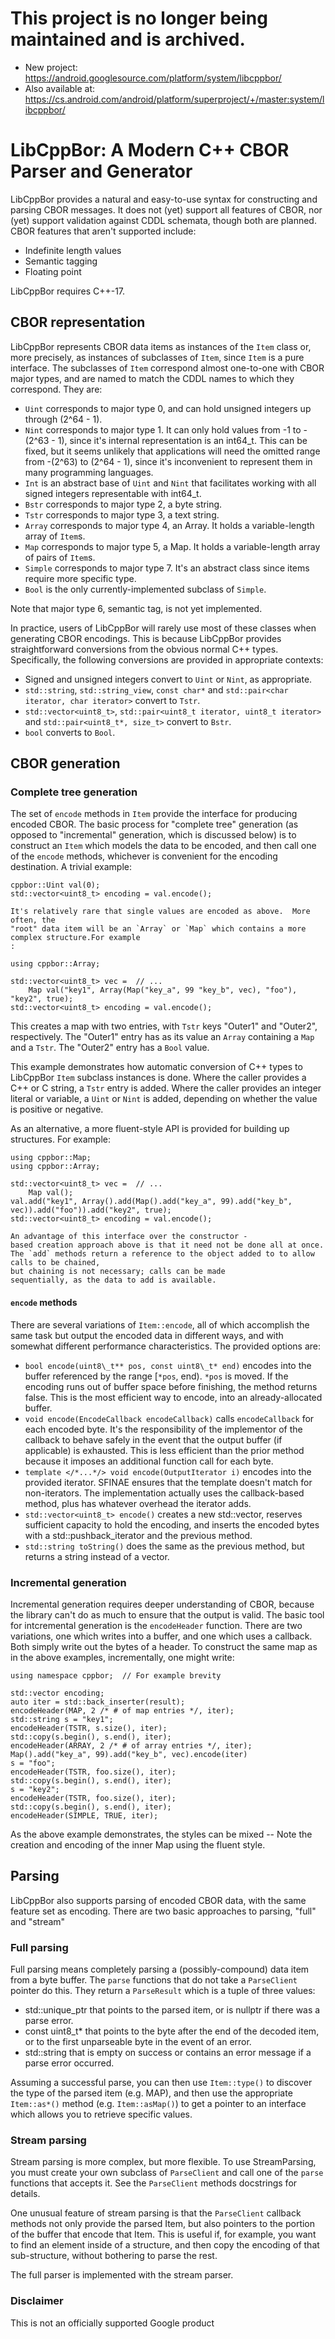 # This project is no longer being maintained and is archived.
- New project: https://android.googlesource.com/platform/system/libcppbor/
- Also available at: https://cs.android.com/android/platform/superproject/+/master:system/libcppbor/

LibCppBor: A Modern C++ CBOR Parser and Generator
==============================================

LibCppBor provides a natural and easy-to-use syntax for constructing and
parsing CBOR messages.  It does not (yet) support all features of
CBOR, nor (yet) support validation against CDDL schemata, though both
are planned.  CBOR features that aren't supported include:

* Indefinite length values
* Semantic tagging
* Floating point

LibCppBor requires C++-17.

## CBOR representation

LibCppBor represents CBOR data items as instances of the `Item` class or,
more precisely, as instances of subclasses of `Item`, since `Item` is a
pure interface.  The subclasses of `Item` correspond almost one-to-one
with CBOR major types, and are named to match the CDDL names to which
they correspond.  They are:

* `Uint` corresponds to major type 0, and can hold unsigned integers
  up through (2^64 - 1).
* `Nint` corresponds to major type 1.  It can only hold values from -1
  to -(2^63 - 1), since it's internal representation is an int64_t.
  This can be fixed, but it seems unlikely that applications will need
  the omitted range from -(2^63) to (2^64 - 1), since it's
  inconvenient to represent them in many programming languages.
* `Int` is an abstract base of `Uint` and `Nint` that facilitates
  working with all signed integers representable with int64_t.
* `Bstr` corresponds to major type 2, a byte string.
* `Tstr` corresponds to major type 3, a text string.
* `Array` corresponds to major type 4, an Array.  It holds a
  variable-length array of `Item`s.
* `Map` corresponds to major type 5, a Map.  It holds a
  variable-length array of pairs of `Item`s.
* `Simple` corresponds to major type 7.  It's an abstract class since
  items require more specific type.
* `Bool` is the only currently-implemented subclass of `Simple`.

Note that major type 6, semantic tag, is not yet implemented.

In practice, users of LibCppBor will rarely use most of these classes
when generating CBOR encodings.  This is because LibCppBor provides
straightforward conversions from the obvious normal C++ types.
Specifically, the following conversions are provided in appropriate
contexts:

* Signed and unsigned integers convert to `Uint` or `Nint`, as
  appropriate.
* `std::string`, `std::string_view`, `const char*` and
  `std::pair<char iterator, char iterator>` convert to `Tstr`.
* `std::vector<uint8_t>`, `std::pair<uint8_t iterator, uint8_t
  iterator>` and `std::pair<uint8_t*, size_t>` convert to `Bstr`.
* `bool` converts to `Bool`.

## CBOR generation

### Complete tree generation

The set of `encode` methods in `Item` provide the interface for
producing encoded CBOR.  The basic process for "complete tree"
generation (as opposed to "incremental" generation, which is discussed
below) is to construct an `Item` which models the data to be encoded,
and then call one of the `encode` methods, whichever is convenient for
the encoding destination.  A trivial example:

```
cppbor::Uint val(0);
std::vector<uint8_t> encoding = val.encode();
```

    It's relatively rare that single values are encoded as above.  More often, the
    "root" data item will be an `Array` or `Map` which contains a more complex structure.For example
    :

``` using cppbor::Map;
using cppbor::Array;

std::vector<uint8_t> vec =  // ...
    Map val("key1", Array(Map("key_a", 99 "key_b", vec), "foo"), "key2", true);
std::vector<uint8_t> encoding = val.encode();
```

This creates a map with two entries, with `Tstr` keys "Outer1" and
"Outer2", respectively.  The "Outer1" entry has as its value an
`Array` containing a `Map` and a `Tstr`.  The "Outer2" entry has a
`Bool` value.

This example demonstrates how automatic conversion of C++ types to
LibCppBor `Item` subclass instances is done.  Where the caller provides a
C++ or C string, a `Tstr` entry is added.  Where the caller provides
an integer literal or variable, a `Uint` or `Nint` is added, depending
on whether the value is positive or negative.

As an alternative, a more fluent-style API is provided for building up
structures.  For example:

```
using cppbor::Map;
using cppbor::Array;

std::vector<uint8_t> vec =  // ...
    Map val();
val.add("key1", Array().add(Map().add("key_a", 99).add("key_b", vec)).add("foo")).add("key2", true);
std::vector<uint8_t> encoding = val.encode();
```

    An advantage of this interface over the constructor -
    based creation approach above is that it need not be done all at once.
    The `add` methods return a reference to the object added to to allow calls to be chained,
    but chaining is not necessary; calls can be made
    sequentially, as the data to add is available.

#### `encode` methods

There are several variations of `Item::encode`, all of which
accomplish the same task but output the encoded data in different
ways, and with somewhat different performance characteristics.  The
provided options are:

* `bool encode(uint8\_t** pos, const uint8\_t* end)` encodes into the
  buffer referenced by the range [`*pos`, end).  `*pos` is moved.  If
  the encoding runs out of buffer space before finishing, the method
  returns false.  This is the most efficient way to encode, into an
  already-allocated buffer.
* `void encode(EncodeCallback encodeCallback)` calls `encodeCallback`
  for each encoded byte.  It's the responsibility of the implementor
  of the callback to behave safely in the event that the output buffer
  (if applicable) is exhausted.  This is less efficient than the prior
  method because it imposes an additional function call for each byte.
* `template </*...*/> void encode(OutputIterator i)`
  encodes into the provided iterator.  SFINAE ensures that the
  template doesn't match for non-iterators.  The implementation
  actually uses the callback-based method, plus has whatever overhead
  the iterator adds.
* `std::vector<uint8_t> encode()` creates a new std::vector, reserves
  sufficient capacity to hold the encoding, and inserts the encoded
  bytes with a std::pushback_iterator and the previous method.
* `std::string toString()` does the same as the previous method, but
  returns a string instead of a vector.

### Incremental generation

Incremental generation requires deeper understanding of CBOR, because
the library can't do as much to ensure that the output is valid.  The
basic tool for intcremental generation is the `encodeHeader`
function.  There are two variations, one which writes into a buffer,
and one which uses a callback.  Both simply write out the bytes of a
header.  To construct the same map as in the above examples,
incrementally, one might write:

```
using namespace cppbor;  // For example brevity

std::vector encoding;
auto iter = std::back_inserter(result);
encodeHeader(MAP, 2 /* # of map entries */, iter);
std::string s = "key1";
encodeHeader(TSTR, s.size(), iter);
std::copy(s.begin(), s.end(), iter);
encodeHeader(ARRAY, 2 /* # of array entries */, iter);
Map().add("key_a", 99).add("key_b", vec).encode(iter)
s = "foo";
encodeHeader(TSTR, foo.size(), iter);
std::copy(s.begin(), s.end(), iter);
s = "key2";
encodeHeader(TSTR, foo.size(), iter);
std::copy(s.begin(), s.end(), iter);
encodeHeader(SIMPLE, TRUE, iter);
```

As the above example demonstrates, the styles can be mixed -- Note the
creation and encoding of the inner Map using the fluent style.

## Parsing

LibCppBor also supports parsing of encoded CBOR data, with the same
feature set as encoding.  There are two basic approaches to parsing,
"full" and "stream"

### Full parsing

Full parsing means completely parsing a (possibly-compound) data
item from a byte buffer.  The `parse` functions that do not take a
`ParseClient` pointer do this.  They return a `ParseResult` which is a
tuple of three values:

* std::unique_ptr<Item> that points to the parsed item, or is nullptr
  if there was a parse error.
* const uint8_t* that points to the byte after the end of the decoded
  item, or to the first unparseable byte in the event of an error.
* std::string that is empty on success or contains an error message if
  a parse error occurred.

Assuming a successful parse, you can then use `Item::type()` to
discover the type of the parsed item (e.g. MAP), and then use the
appropriate `Item::as*()` method (e.g. `Item::asMap()`) to get a
pointer to an interface which allows you to retrieve specific values.

### Stream parsing

Stream parsing is more complex, but more flexible.  To use
StreamParsing, you must create your own subclass of `ParseClient` and
call one of the `parse` functions that accepts it.  See the
`ParseClient` methods docstrings for details.

One unusual feature of stream parsing is that the `ParseClient`
callback methods not only provide the parsed Item, but also pointers
to the portion of the buffer that encode that Item.  This is useful
if, for example, you want to find an element inside of a structure,
and then copy the encoding of that sub-structure, without bothering to
parse the rest.

The full parser is implemented with the stream parser.

### Disclaimer
This is not an officially supported Google product
